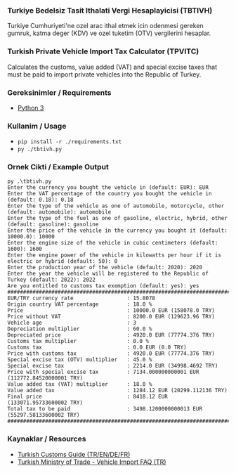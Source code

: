 ### Turkiye Bedelsiz Tasit Ithalati Vergi Hesaplayicisi (TBTIVH)
Turkiye Cumhuriyeti'ne ozel arac ithal etmek icin odenmesi gereken gumruk, katma deger (KDV) ve ozel tuketim (OTV) vergilerini hesaplar.

### Turkish Private Vehicle Import Tax Calculator (TPVITC)
Calculates the customs, value added (VAT) and special excise taxes that must be paid to import private vehicles into the Republic of Turkey.

### Gereksinimler / Requirements
- [Python 3](https://www.python.org/downloads/)

### Kullanim / Usage
- `pip install -r ./requirements.txt`
- `py ./tbtivh.py`

### Ornek Cikti / Example Output
```
py .\tbtivh.py
Enter the currency you bought the vehicle in (default: EUR): EUR
Enter the VAT percentage of the country you bought the vehicle in (default: 0.18): 0.18
Enter the type of the vehicle as one of automobile, motorcycle, other (default: automobile): automobile
Enter the type of the fuel as one of gasoline, electric, hybrid, other (default: gasoline): gasoline
Enter the price of the vehicle in the currency you bought it (default: 10000.0): 10000  
Enter the engine size of the vehicle in cubic centimeters (default: 1600): 1600
Enter the engine power of the vehicle in kilowatts per hour if it is electric or hybrid (default: 50): 0
Enter the production year of the vehicle (default: 2020): 2020
Enter the year the vehicle will be registered to the Republic of Turkey (default: 2022): 2022
Are you entitled to customs tax exemption (default: yes): yes
####################################################################################################
EUR/TRY currency rate                 : 15.8078
Origin country VAT percentage         : 18.0 %
Price                                 : 10000.0 EUR (158078.0 TRY)
Price without VAT                     : 8200.0 EUR (129623.96 TRY)
Vehicle age                           : 3
Depreciation multiplier               : 60.0 %
Depreciated price                     : 4920.0 EUR (77774.376 TRY)
Customs tax multiplier                : 0.0 %
Customs tax                           : 0.0 EUR (0.0 TRY)
Price with customs tax                : 4920.0 EUR (77774.376 TRY)
Special excise tax (OTV) multiplier   : 45.0 %
Special excise tax                    : 2214.0 EUR (34998.4692 TRY)
Price with special excise tax         : 7134.000000000001 EUR (112772.84520000001 TRY)
Value added tax (VAT) multiplier      : 18.0 %
Value added tax                       : 1284.12 EUR (20299.112136 TRY)
Final price                           : 8418.12 EUR (133071.95733600002 TRY)
Total tax to be paid                  : 3498.1200000000013 EUR (55297.58133600002 TRY)
####################################################################################################
```

### Kaynaklar / Resources
- [Turkish Customs Guide (TR/EN/DE/FR)](https://gumrukrehberi.gov.tr/kategori/bireysel-slemler/bedelsiz-thal-edilen-tasit-rehberi)
- [Turkish Ministry of Trade - Vehicle Import FAQ (TR)](https://ticaret.gov.tr/gumruk-islemleri/sikca-sorulan-sorular/bireysel/bedelsiz-nakil-vasitasi-ithali)